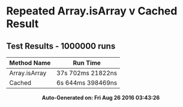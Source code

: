 # Repeated Array.isArray v Cached Result
## Test Results - 1000000 runs
Method Name | Run Time 
----------- | :------: 
Array.isArray | 37s 702ms 21822ns
Cached | 6s 644ms 398469ns

<p align='center'><b>Auto-Generated on: Fri Aug 26 2016 03:43:26</b></p>